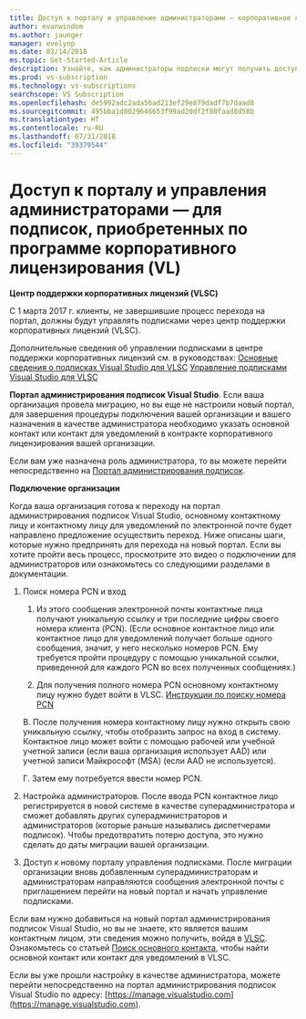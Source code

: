 ```yaml
---
title: Доступ к порталу и управление администраторами — корпоративное лицензирование | Документы Майкрософт
author: evanwindom
ms.author: jaunger
manager: evelynp
ms.date: 03/14/2018
ms.topic: Get-Started-Article
description: Узнайте, как администраторы подписки могут получить доступ к порталу администрирования и управлять подписками, приобретенными по программе корпоративного лицензирования (VL)
ms.prod: vs-subscription
ms.technology: vs-subscriptions
searchscope: VS Subscription
ms.openlocfilehash: de5992adc2ada56ad213ef29e879dadf7b7daad8
ms.sourcegitcommit: 495bba1d8029646653f99ad20df2f80faad8d58b
ms.translationtype: HT
ms.contentlocale: ru-RU
ms.lasthandoff: 07/31/2018
ms.locfileid: "39379544"
---
```

# <a name="accessing-the-portal-and-managing-administrators---for-subscriptions-acquired-through-volume-licensing-vl"></a>Доступ к порталу и управления администраторами — для подписок, приобретенных по программе корпоративного лицензирования (VL)

**Центр поддержки корпоративных лицензий (VLSC)**

С 1 марта 2017 г. клиенты, не завершившие процесс перехода на портал, должны будут управлять подписками через центр поддержки корпоративных лицензий (VLSC).

Дополнительные сведения об управлении подписками в центре поддержки корпоративных лицензий см. в руководствах: [Основные сведения о подписках Visual Studio для VLSC](https://visualstudio.microsoft.com/wp-content/uploads/2016/11/Understanding-Visual-Studio-Subscriptions-Administration-Guide-for-VLSC.pdf)
[Управление подписками Visual Studio для VLSC](https://visualstudio.microsoft.com/wp-content/uploads/2016/11/Managing-Visual-Studio-Subscriptions-Administration-Guide-for-VLSC.pdf)

**Портал администрирования подписок Visual Studio**. Если ваша организация провела миграцию, но вы еще не настроили новый портал, для завершения процедуры подключения вашей организации и вашего назначения в качестве администратора необходимо указать основной контакт или контакт для уведомлений в контракте корпоративного лицензирования вашей организации.

Если вам уже назначена роль администратора, то вы можете перейти непосредственно на [Портал администрирования подписок](https://manage.visualstudio.com/).

**Подключение организации**

Когда ваша организация готова к переходу на портал администрирования подписок Visual Studio, основному контактному лицу и контактному лицу для уведомлений по электронной почте будет направлено предложение осуществить переход. Ниже описаны шаги, которые нужно предпринять для перехода на новый портал. Если вы хотите пройти весь процесс, просмотрите это видео о подключении для администраторов или ознакомьтесь со следующими разделами в документации.

1.  Поиск номера PCN и вход

     1. Из этого сообщения электронной почты контактные лица получают уникальную ссылку и три последние цифры своего номера клиента (PCN).  (Если основное контактное лицо или контактное лицо для уведомлений получает больше одного сообщения, значит, у него несколько номеров PCN. Ему требуется пройти процедуру с помощью уникальной ссылки, приведенной для каждого PCN во всех полученных сообщениях.)

     2. Для получения полного номера PCN основному контактному лицу нужно будет войти в VLSC. [Инструкции по поиску номера PCN](find-pcn.md)

     В. После получения номера контактному лицу нужно открыть свою уникальную ссылку, чтобы отобразить запрос на вход в систему. Контактное лицо может войти с помощью рабочей или учебной учетной записи (если ваша организация использует AAD) или учетной записи Майкрософт (MSA) (если AAD не используется).

     Г. Затем ему потребуется ввести номер PCN.

2.  Настройка администраторов.  После ввода PCN контактное лицо регистрируется в новой системе в качестве суперадминистратора и сможет добавлять других суперадминистраторов и администраторов (которые раньше назывались диспетчерами подписок). Чтобы предотвратить потерю доступа, это нужно сделать до даты миграции вашей организации.

3.  Доступ к новому порталу управления подписками. После миграции организации вновь добавленным суперадминистраторам и администраторам направляются сообщения электронной почты с приглашением перейти на новый портал и начать управление подписками.

Если вам нужно добавиться на новый портал администрирования подписок Visual Studio, но вы не знаете, кто является вашим контактным лицом, эти сведения можно получить, войдя в [VLSC](https://www.microsoft.com/Licensing/servicecenter/default.aspx). Ознакомьтесь со статьей [Поиск основного контакта](find-primary-contact.md), чтобы найти основной контакт или контакт для уведомлений в VLSC.

Если вы уже прошли настройку в качестве администратора, можете перейти непосредственно на портал администрирования подписок Visual Studio по адресу: [https://manage.visualstudio.com](https://manage.visualstudio.com).
